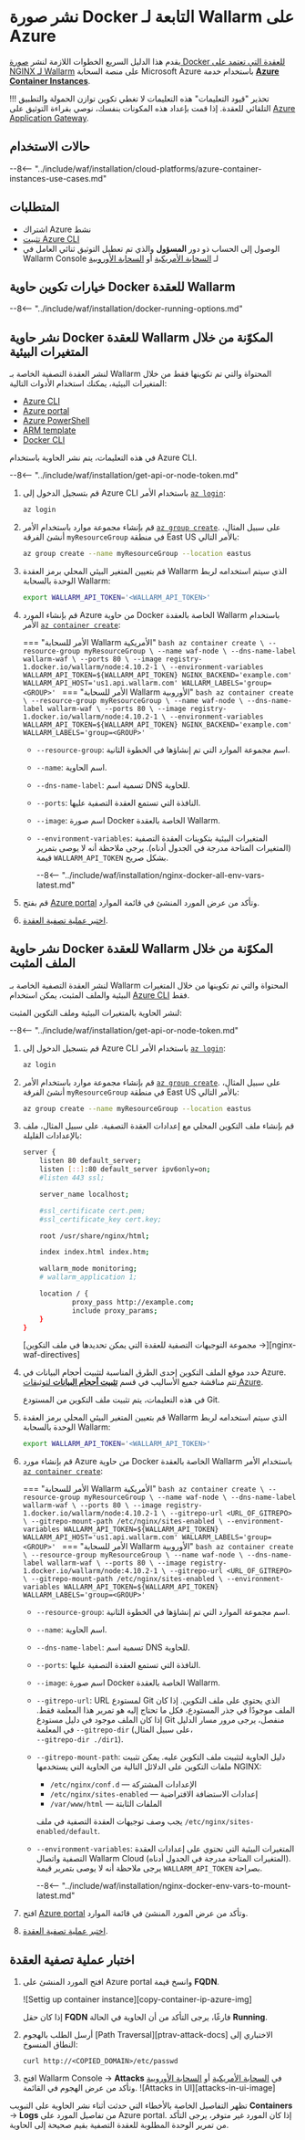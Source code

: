 # نشر صورة Docker التابعة لـ Wallarm على Azure

يقدم هذا الدليل السريع الخطوات اللازمة لنشر [صورة Docker للعقدة التي تعتمد على NGINX لـ Wallarm](https://hub.docker.com/r/wallarm/node) على منصة السحابة Microsoft Azure باستخدام خدمة [**Azure Container Instances**](https://docs.microsoft.com/en-us/azure/container-instances/).

!!! تحذير "قيود التعليمات"
    هذه التعليمات لا تغطي تكوين توازن الحمولة والتطبيق التلقائي للعقدة. إذا قمت بإعداد هذه المكونات بنفسك، نوصي بقراءة التوثيق على  [Azure Application Gateway](https://docs.microsoft.com/en-us/azure/application-gateway/overview).

## حالات الاستخدام

--8<-- "../include/waf/installation/cloud-platforms/azure-container-instances-use-cases.md"

## المتطلبات 

* اشتراك Azure نشط
* [تثبيت Azure CLI](https://docs.microsoft.com/en-us/cli/azure/install-azure-cli)
* الوصول إلى الحساب ذو دور **المسؤول** والذي تم تعطيل التوثيق ثنائي العامل في Wallarm Console لـ [السحابة الأمريكية](https://us1.my.wallarm.com/) أو [السحابة الأوروبية](https://my.wallarm.com/)

## خيارات تكوين حاوية Docker للعقدة Wallarm

--8<-- "../include/waf/installation/docker-running-options.md"

## نشر حاوية Docker للعقدة Wallarm المكوّنة من خلال المتغيرات البيئية

لنشر العقدة التصفية الخاصة بـ Wallarm المحتواة والتي تم تكوينها فقط من خلال المتغيرات البيئية، يمكنك استخدام الأدوات التالية:

* [Azure CLI](https://docs.microsoft.com/en-us/azure/container-instances/container-instances-quickstart)
* [Azure portal](https://docs.microsoft.com/en-us/azure/container-instances/container-instances-quickstart-portal)
* [Azure PowerShell](https://docs.microsoft.com/en-us/azure/container-instances/container-instances-quickstart-powershell)
* [ARM template](https://docs.microsoft.com/en-us/azure/container-instances/container-instances-quickstart-template)
* [Docker CLI](https://docs.microsoft.com/en-us/azure/container-instances/quickstart-docker-cli)

في هذه التعليمات، يتم نشر الحاوية باستخدام Azure CLI.

--8<-- "../include/waf/installation/get-api-or-node-token.md"

1. قم بتسجيل الدخول إلى Azure CLI باستخدام الأمر [`az login`](https://docs.microsoft.com/en-us/cli/azure/reference-index?view=azure-cli-latest#az_login):

    ```bash
    az login
    ```
1. قم بإنشاء مجموعة موارد باستخدام الأمر [`az group create`](https://docs.microsoft.com/en-us/cli/azure/group?view=azure-cli-latest#az_group_create). على سبيل المثال، أنشئ الفرقة `myResourceGroup` في منطقة East US بالأمر التالي:

    ```bash
    az group create --name myResourceGroup --location eastus
    ```
1. قم بتعيين المتغير البيئي المحلي برمز العقدة Wallarm الذي سيتم استخدامه لربط الوحدة بالسحابة Wallarm:

    ```bash
    export WALLARM_API_TOKEN='<WALLARM_API_TOKEN>'
    ```
1. قم بإنشاء المورد Azure من حاوية Docker الخاصة بالعقدة Wallarm باستخدام الأمر [`az container create`](https://docs.microsoft.com/en-us/cli/azure/container?view=azure-cli-latest#az_container_create):

    === "الأمر للسحابة Wallarm الأمريكية"
         ```bash
         az container create \
            --resource-group myResourceGroup \
            --name waf-node \
            --dns-name-label wallarm-waf \
            --ports 80 \
            --image registry-1.docker.io/wallarm/node:4.10.2-1 \
            --environment-variables WALLARM_API_TOKEN=${WALLARM_API_TOKEN} NGINX_BACKEND='example.com' WALLARM_API_HOST='us1.api.wallarm.com' WALLARM_LABELS='group=<GROUP>'
         ```
    === "الأمر للسحابة Wallarm الأوروبية"
         ```bash
         az container create \
            --resource-group myResourceGroup \
            --name waf-node \
            --dns-name-label wallarm-waf \
            --ports 80 \
            --image registry-1.docker.io/wallarm/node:4.10.2-1 \
            --environment-variables WALLARM_API_TOKEN=${WALLARM_API_TOKEN} NGINX_BACKEND='example.com' WALLARM_LABELS='group=<GROUP>'
         ```
        
    * `--resource-group`: اسم مجموعة الموارد التي تم إنشاؤها في الخطوة الثانية.
    * `--name`: اسم الحاوية.
    * `--dns-name-label`: تسمية اسم DNS للحاوية.
    * `--ports`: النافذة التي تستمع العقدة التصفية عليها.
    * `--image`: اسم صورة Docker الخاصة بالعقدة Wallarm.
    * `--environment-variables`: المتغيرات البيئية بتكوينات العقدة التصفية (المتغيرات المتاحة مدرجة في الجدول أدناه). يرجى ملاحظة أنه لا يوصى بتمرير قيمة `WALLARM_API_TOKEN` بشكل صريح.

        --8<-- "../include/waf/installation/nginx-docker-all-env-vars-latest.md"
1. قم بفتح [Azure portal](https://portal.azure.com/) وتأكد من عرض المورد المنشئ في قائمة الموارد.
1. [اختبر عملية تصفية العقدة](#testing-the-filtering-node-operation).

## نشر حاوية Docker للعقدة Wallarm المكوّنة من خلال الملف المثبت

لنشر العقدة التصفية الخاصة بـ Wallarm المحتواة والتي تم تكوينها من خلال المتغيرات البيئية والملف المثبت، يمكن استخدام [Azure CLI](https://docs.microsoft.com/en-us/cli/azure/install-azure-cli) فقط.

لنشر الحاوية بالمتغيرات البيئية وملف التكوين المثبت:

--8<-- "../include/waf/installation/get-api-or-node-token.md"

1. قم بتسجيل الدخول إلى Azure CLI باستخدام الأمر [`az login`](https://docs.microsoft.com/en-us/cli/azure/reference-index?view=azure-cli-latest#az_login):

    ```bash
    az login
    ```
1. قم بإنشاء مجموعة موارد باستخدام الأمر [`az group create`](https://docs.microsoft.com/en-us/cli/azure/group?view=azure-cli-latest#az_group_create). على سبيل المثال، أنشئ الفرقة `myResourceGroup` في منطقة East US بالأمر التالي:

    ```bash
    az group create --name myResourceGroup --location eastus
    ```
1. قم بإنشاء ملف التكوين المحلي مع إعدادات العقدة التصفية. على سبيل المثال، ملف بالإعدادات القليلة:

    ```bash
    server {
        listen 80 default_server;
        listen [::]:80 default_server ipv6only=on;
        #listen 443 ssl;

        server_name localhost;

        #ssl_certificate cert.pem;
        #ssl_certificate_key cert.key;

        root /usr/share/nginx/html;

        index index.html index.htm;

        wallarm_mode monitoring;
        # wallarm_application 1;

        location / {
                proxy_pass http://example.com;
                include proxy_params;
        }
    }
    ```

    [مجموعة التوجيهات التصفية للعقدة التي يمكن تحديدها في ملف التكوين →][nginx-waf-directives]
1. حدد موقع الملف التكوين إحدى الطرق المناسبة لتثبيت أحجام البيانات في Azure. تتم مناقشة جميع الأساليب في قسم [**تثبيت أحجام البيانات** لتوثيقات Azure](https://docs.microsoft.com/en-us/azure/container-instances/container-instances-volume-azure-files).

    في هذه التعليمات، يتم تثبيت ملف التكوين من المستودع Git.
1. قم بتعيين المتغير البيئي المحلي برمز العقدة Wallarm الذي سيتم استخدامه لربط الوحدة بالسحابة Wallarm:

    ```bash
    export WALLARM_API_TOKEN='<WALLARM_API_TOKEN>'
    ```
1. قم بإنشاء مورد Azure من حاوية Docker الخاصة بالعقدة Wallarm باستخدام الأمر [`az container create`](https://docs.microsoft.com/en-us/cli/azure/container?view=azure-cli-latest#az_container_create):

    === "الأمر للسحابة Wallarm الأمريكية"
         ```bash
         az container create \
            --resource-group myResourceGroup \
            --name waf-node \
            --dns-name-label wallarm-waf \
            --ports 80 \
            --image registry-1.docker.io/wallarm/node:4.10.2-1 \
            --gitrepo-url <URL_OF_GITREPO> \
            --gitrepo-mount-path /etc/nginx/sites-enabled \
            --environment-variables WALLARM_API_TOKEN=${WALLARM_API_TOKEN} WALLARM_API_HOST='us1.api.wallarm.com' WALLARM_LABELS='group=<GROUP>'
         ```
    === "الأمر للسحابة Wallarm الأوروبية"
         ```bash
         az container create \
            --resource-group myResourceGroup \
            --name waf-node \
            --dns-name-label wallarm-waf \
            --ports 80 \
            --image registry-1.docker.io/wallarm/node:4.10.2-1 \
            --gitrepo-url <URL_OF_GITREPO> \
            --gitrepo-mount-path /etc/nginx/sites-enabled \
            --environment-variables WALLARM_API_TOKEN=${WALLARM_API_TOKEN} WALLARM_LABELS='group=<GROUP>'
         ```

    * `--resource-group`: اسم مجموعة الموارد التي تم إنشاؤها في الخطوة الثانية.
    * `--name`: اسم الحاوية.
    * `--dns-name-label`: تسمية اسم DNS للحاوية.
    * `--ports`: النافذة التي تستمع العقدة التصفية عليها.
    * `--image`: اسم صورة Docker الخاصة بالعقدة Wallarm.
    * `--gitrepo-url`: URL لمستودع Git الذي يحتوي على ملف التكوين. إذا كان الملف موجودًا في جذر المستودع، فكل ما تحتاج إليه هو تمرير هذا المعلمة فقط. إذا كان الملف موجود في دليل مستودع Git منفصل، يرجى مرور مسار الدليل في المعلمة `--gitrepo-dir` (على سبيل المثال،<br>`--gitrepo-dir ./dir1`).
    * `--gitrepo-mount-path`: دليل الحاوية لتثبيت ملف التكوين عليه. يمكن تثبيت ملفات التكوين على الدلائل التالية من الحاوية التي يستخدمها NGINX:

        * `/etc/nginx/conf.d` — الإعدادات المشتركة
        * `/etc/nginx/sites-enabled` — إعدادات الاستضافة الافتراضية
        * `/var/www/html` — الملفات الثابتة

        يجب وصف توجيهات العقدة التصفية في ملف `/etc/nginx/sites-enabled/default`.
    
    * `--environment-variables`: المتغيرات البيئية التي تحتوي على إعدادات العقدة التصفية واتصال Wallarm Cloud (المتغيرات المتاحة مدرجة في الجدول أدناه). يرجى ملاحظة أنه لا يوصى بتمرير قيمة `WALLARM_API_TOKEN` بصراحة.

        --8<-- "../include/waf/installation/nginx-docker-env-vars-to-mount-latest.md"
1. افتح [Azure portal](https://portal.azure.com/) وتأكد من عرض المورد المنشئ في قائمة الموارد.
1. [اختبر عملية تصفية العقدة](#testing-the-filtering-node-operation).

## اختبار عملية تصفية العقدة

1. افتح المورد المنشئ على Azure portal وانسخ قيمة **FQDN**.

    ![Settig up container instance][copy-container-ip-azure-img]

    إذا كان حقل **FQDN** فارغًا، يرجى التأكد من أن الحاوية في الحالة **Running**.

2. أرسل الطلب بالهجوم [Path Traversal][ptrav-attack-docs] الاختباري إلى النطاق المنسوخ:

    ```
    curl http://<COPIED_DOMAIN>/etc/passwd
    ```
3. افتح Wallarm Console → **Attacks** في [السحابة الأمريكية](https://us1.my.wallarm.com/attacks) أو [السحابة الأوروبية](https://my.wallarm.com/attacks) وتأكد من عرض الهجوم في القائمة.
    ![Attacks in UI][attacks-in-ui-image]

تظهر التفاصيل الخاصة بالأخطاء التي حدثت أثناء نشر الحاوية على التبويب **Containers** → **Logs** من تفاصيل المورد على Azure portal. إذا كان المورد غير متوفر، يرجى التأكد من تمرير الوحدة المطلوبة للعقدة التصفية بقيم صحيحة إلى الحاوية.